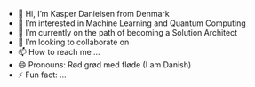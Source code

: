 - 👋 Hi, I’m Kasper Danielsen from Denmark
- 👀 I’m interested in Machine Learning and Quantum Computing
- 🌱 I’m currently on the path of becoming a Solution Architect
- 💞️ I’m looking to collaborate on 
- 📫 How to reach me ...
- 😄 Pronouns: Rød grød med fløde (I am Danish)
- ⚡ Fun fact: ...

<!---
NEKasperDanielsen/NEKasperDanielsen is a ✨ special ✨ repository because its `README.md` (this file) appears on your GitHub profile.
You can click the Preview link to take a look at your changes.
--->
